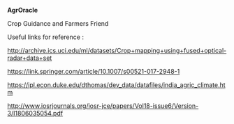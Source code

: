 **AgrOracle** 

Crop Guidance and Farmers Friend


Useful links for reference :

http://archive.ics.uci.edu/ml/datasets/Crop+mapping+using+fused+optical-radar+data+set

https://link.springer.com/article/10.1007/s00521-017-2948-1

https://ipl.econ.duke.edu/dthomas/dev_data/datafiles/india_agric_climate.htm

http://www.iosrjournals.org/iosr-jce/papers/Vol18-issue6/Version-3/I1806035054.pdf

